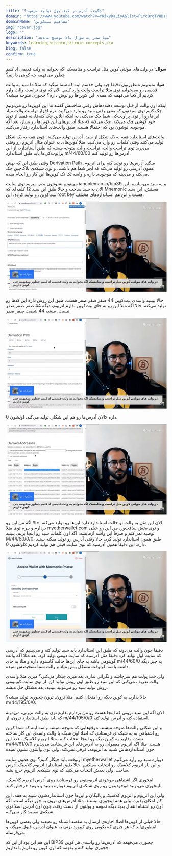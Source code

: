 ```yaml
---
title: "چگونه آدرس در کیف پول تولید می‌شود؟"
domain: "https://www.youtube.com/watch?v=YKikyDaLiyA&list=PLYc8rgTV8DzC29873Qt1kzvgZGHNxce7_&index=23"
domainName: "مفاهیم بیتکوین"
img: "cover.jpg"
logo: ""
description: "ضیا صدر به سوال بالا توضیح می‌دهد"
keywords: learning,bitcoin,bitcoin-concepts,zia
blog: false
confirm: true
---
```


**سوال:** در ولت‌های مولتی کوین مثل تراست و متامسک اگه بخوایم یه ولت قدیمی اد کنیم چطور می‌فهمه چه کوینی داریم؟

**ضیا:** نمیدونم منظورتون دقیقا چیه ولی حدسم اینه که شما میگید که مثلا ما سید یه والت قدیمی رو می‌خوایم توی مثلا تراست والت وارد کنیم. الان که توی تراست والت وارد کردیم از کجا می‌فهمه که همه‌ی این کوین‌ها رو توش دارم؟ چجوری متوجه میشه؟

اینکه اون والت از قبل توسعه دهنده‌هاش وقتی ساختنش گفتند ما این کوین‌ها رو می‌تونیم چک کنیم توی سیدتون که یعنی وقتی سید رو وارد می‌کنید، نرم افزار تراست والت میاد این‌ها رو از توی پراویت‌کی شما چک می‌کنه، نه اینکه آنلاین چک کنه‌ها، نه فقط از توی خود گوشی چک می‌کنه، چک می‌کنه که مثلا آدرس‌های این کوین‌ها رو بساز، بعد اگه موجودی توشون بود که احتمالا هست، طبق والت‌های استاندارد رفتار می‌کنند.

والت‌های استاندارد همه به یک شکل از سید، آدرس تولید می‌کنند. چون همه به یک شکل تولید می‌کنند وقتی کلمات رو وارد می‌کنید، مثلا کوین‌های به عنوان مثال اتریوم رو وقتی می‌برید توی تراست والت، تراست والت متوجه میشه که طبق استاندارد، از این پرایوت‌کی‌ها باید طبق استاندارد m/44/60/00 آدرس‌ها رو تولید کنم.

وقتی طبق این که بهش Derivation Path میگند آدرس‌ها رو تولید کنه برای اتریوم، همون آدرسی رو تولید می‌کنه که لجر شما هم داشت، و توی شبکه‌ی بلاک‌چین چک می‌کنه و می‌بینه که موجودی داره و واسه تک تک کوین‌ها این کار رو انجام میده.

می‌تونم نشونتون بدم. میریم توی سایت iancoleman.io/bip39 و یه سید می‌سازیم. این الان یه سید ساخت و حالا طبق این سید 12 کلمه‌ای که Mnemonic هستش، این سید بیت‌کوین رو تولید کرده، این root key هست و این هم استانداردهای مختلف.

![ضیا-ولت](./pic1.jpg)

حالا ببینید واسه‌ی بیت‌کوین 44 صفر صفر صفر هست. طبق این روش داره این کدها رو تولید می‌کنه. حالا اگه مثلا این رو به جای بیت‌کوین بذارم اتریوم، دیگه 44 صفر صفر صفر نیست، میشه 44 شصت صفر صفر.

![ضیا-ولت](./pic2.jpg)

الان آدرس‌ها رو هم این شکلی تولید می‌کنه، اولشون 0x داره.

![ضیا-ولت](./pic3.jpg)

الان این مثل یه والت تو حالت استاندارد داره این‌ها رو تولید می‌کنه. حالا اگه من این رو بردارم و ببرم توی مثلا myetherwallet.com و توی بخش سافت‌ور، من این رو خیلی توصیه نمی‌کنم و صرفا این واسه آزمایشه، اگه اون کلمات سید رو اینجا بزنم، ببینید M/44/60/0/0، طبق همون استاندارد تولید کرد، حالا وقتی آدرس رو تولید میکنه ببینید اولشون 0x داره. این دقیقا همون آدرسیه که توی سایت قبلی هم تولید کردیم.

![ضیا-ولت](./pic4.jpg)

دقیقا چون والت می‌دونه که طبق این استاندارد باید سید تولید کنه و می‌بینیم که آدرسی که سایت اول تولید کرد دقیقا مثل ادرسیه که سایت دومی تولید کرد. بعد مثلا اگه والت کوینومی باشه به جای این‌ها حالت کاستوم داره و مثلا به جای m/44/60/0 یه چیز دیگه داشته باشه، اونوقت مشکل پیش میاد و والت شما تشخیصش نمیده.

ولی خب پولت هم سرجاشه و نگرانی نداره. بعد میری چیکار می‌کنی؟ میری مثلا واسه‌ی والت تعریف می‌کنی که این سید رو طبق اون روش تولید کن، از توی سایت کوینومی روش تولید سید رو می‌تونید ببینید، بعد مشکل حل میشه.

حالا بذارید یه کوین دیگه رو امتحان کنیم. مثلا ترون. ترون چجوری تولید میشه؟ m/44/195/0/0.

الان اگه این سید ترونی که اینجا هست رو من بردارم بذارم توی یه والت ترونی، می‌دونه که باید طبق استاندارد ترون، از m/44/195/0/0 استفاده کنه و آدرس تولید کنه.

و این شکلی والت‌ها متوجه میشند. موقع‌هایی که متوجه نمیشه واسه اینه که شما کوین رو اشتباهی به یه شبکه‌ای فرستادی که اصلا اون شبکه یا والت واسه‌ی این کار ساخته نشده. بذارید یه کوین دیگه رو اینجا انتخاب کنم، مثلا اتریوم کلاسیک، عدد این m/44/61/0/0 هست. مثلا اگه اتریوم معمولی رو به آدرس‌های این فرستادید می‌پذیره چون استانداردهاش شبیه به اتریومه، فرقی نمی‌کنه. ولی توی والتتون نشون نمیده.

اونوقت باید چیکار کنیم؟ توی همون سایت myetherwallet دوباره سید رو وارد می‌کنیم و این بار اتریوم کلاسیک رو انتخاب می‌کنیم. حالا طبق استاندارد اتریوم کلاسیک آدرس ساخت. ولی بعدش انتخاب می‌کنید که توی شبکه‌ی اتریوم خرج بشه.

اینجوری اگر اشتباهی موجودی اتریومتون رو فرستادید روی آدرس اتریوم کلاسیک، اینجوری می‌تونید موجودیتون رو روی شبکه‌ی اتریوم دوباره ببینید و بتونید خرجش کنید.

ولی این اتریوم و اتریوم کلاسیک و پالیگان و این‌ها چون استانداردشون شبیه به همه، این کار امکان پذیره. ولی همه اینجوری نیستند. مثلا آدرس‌های ترون یه جور دیگه است. اگه اون رو اشتباه انتقال بدید دیگه تمومه و پولتون از دست رفته، چون اون آدرس اصلا توی شبکه‌ی مقصد کار نمی‌کنه.

حالا خیلی از کوین‌ها اصلا اجازه‌ی ارسال به مقصد اشتباه رو نمیدند ولی بعضی کوین‌ها اینطوری‌اند که هر چیزی که بکوبی روی کیبورد بزنی به عنوان آدرس، قبول می‌کنه و می‌فرسته.

این هم این بود از این که BIP39 چجوری می‌فهمه که آدرس‌ها رو واسه‌ی هر کوین چجوری تولید کنه و بفهمه که اون کوین رو داریم یا نداریم.

